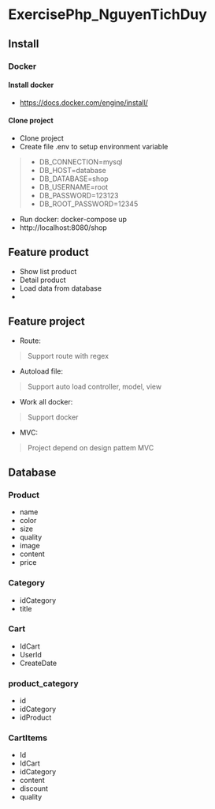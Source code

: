 # ExercisePhp_NguyenTichDuy

## Install

### Docker
#### Install docker 
- https://docs.docker.com/engine/install/

#### Clone project 
* Clone project
* Create file .env to setup environment variable
> * DB_CONNECTION=mysql
> * DB_HOST=database
> * DB_DATABASE=shop
> * DB_USERNAME=root
> * DB_PASSWORD=123123
> * DB_ROOT_PASSWORD=12345
* Run docker: docker-compose up 
* http://localhost:8080/shop

## Feature product

* Show list product
* Detail product
* Load data from database
* 

## Feature project
* Route: 
> Support route with regex
* Autoload file:
> Support auto load controller, model, view 
* Work all docker:
> Support docker
* MVC:
> Project depend on design pattem MVC

## Database

### Product
* name
* color
* size
* quality
* image
* content
* price
### Category
* idCategory
* title
### Cart
* IdCart
* UserId
* CreateDate
### product_category
* id
* idCategory
* idProduct
### CartItems
* Id
* IdCart
* idCategory
* content
* discount
* quality

